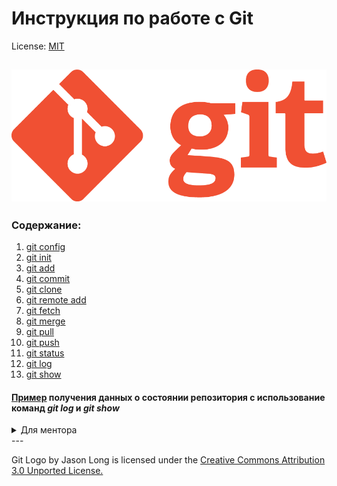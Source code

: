 # Инструкция по работе с Git

License: [MIT](./license.md)

![git-logo](./assets/Git-Logo-1788C.png)
---
### Содержание:
  1. [git config](./config.md)
  2. [git init](./init.md)
  3. [git add](./add.md)
  4. [git commit](./commit.md)
  5. [git clone](./clone.md)
  6. [git remote add](./remote%20add.md)
  7. [git fetch](./fetch.md)
  8. [git merge](./merge.md)
  9. [git pull](./pull.md)
  10. [git push](./push.md)
  11. [git status](./status.md)
  12. [git log](./log.md)
  13. [git show](./show.md)

#### [Пример](./EDA.md) получения данных о состоянии репозитория с использование команд *git log* и *git show*

<details><summary>Для ментора</summary>

   В задании указано "Текст материала не является копией теории". Я с трудом вникаю в написанное в теории, а переформулировать своими словами для меня пока не реально))

</details>
---


Git Logo by Jason Long is licensed under the [Creative Commons Attribution 3.0 Unported License.](https://creativecommons.org/licenses/by/3.0/)

